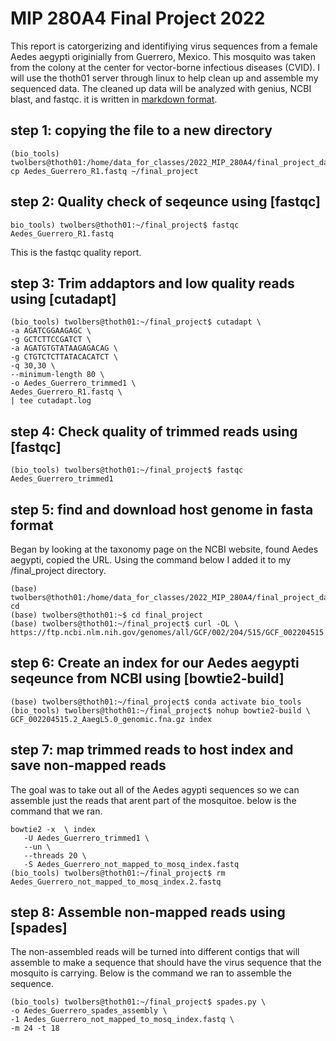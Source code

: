 # MIP 280A4 Final Project 2022
This report is catorgerizing and identifiying virus sequences from a female Aedes aegypti originially from Guerrero, Mexico. This mosquito was taken from the colony at the center for vector-borne infectious diseases (CVID). I will use the thoth01 server through linux to help clean up and assemble my sequenced data. The cleaned up data will be analyzed with genius, NCBI blast, and fastqc. 
it is written in [markdown format](https://www.markdownguide.org/basic-syntax/).
## step 1: copying the file to a new directory
```
(bio_tools) twolbers@thoth01:/home/data_for_classes/2022_MIP_280A4/final_project_datasets$ cp Aedes_Guerrero_R1.fastq ~/final_project
```
## step 2: Quality check of seqeunce using [fastqc]
```
bio_tools) twolbers@thoth01:~/final_project$ fastqc Aedes_Guerrero_R1.fastq
```
This is the fastqc quality report. 
## step 3: Trim addaptors and low quality reads using [cutadapt]
```
(bio_tools) twolbers@thoth01:~/final_project$ cutadapt \
-a AGATCGGAAGAGC \
-g GCTCTTCCGATCT \
-a AGATGTGTATAAGAGACAG \
-g CTGTCTCTTATACACATCT \
-q 30,30 \
--minimum-length 80 \
-o Aedes_Guerrero_trimmed1 \
Aedes_Guerrero_R1.fastq \
| tee cutadapt.log
  ```
## step 4: Check quality of trimmed reads using [fastqc]
```
(bio_tools) twolbers@thoth01:~/final_project$ fastqc Aedes_Guerrero_trimmed1
```
## step 5: find and download host genome in fasta format
Began by looking at the taxonomy page on the NCBI website, found Aedes aegypti, copied the URL. Using the command below I added it to my /final_project directory.
```
(base) twolbers@thoth01:/home/data_for_classes/2022_MIP_280A4/final_project_datasets$ cd
(base) twolbers@thoth01:~$ cd final_project 
(base) twolbers@thoth01:~/final_project$ curl -OL \ https://ftp.ncbi.nlm.nih.gov/genomes/all/GCF/002/204/515/GCF_002204515.2_AaegL5.0/GCF_002204515.2_AaegL5.0_genomic.fna.gz
```
## step 6: Create an index for our Aedes aegypti seqeunce from NCBI using [bowtie2-build]
```
(base) twolbers@thoth01:~/final_project$ conda activate bio_tools 
(bio_tools) twolbers@thoth01:~/final_project$ nohup bowtie2-build \
GCF_002204515.2_AaegL5.0_genomic.fna.gz index
```
## step 7: map trimmed reads to host index and save non-mapped reads
The goal was to take out all of the Aedes agypti sequences so we can assemble just the reads that arent part of the mosquitoe. below is the command that we ran.
```
bowtie2 -x  \ index
   -U Aedes_Guerrero_trimmed1 \
   --un \
   --threads 20 \
   -S Aedes_Guerrero_not_mapped_to_mosq_index.fastq 
(bio_tools) twolbers@thoth01:~/final_project$ rm Aedes_Guerrero_not_mapped_to_mosq_index.2.fastq
```
## step 8: Assemble non-mapped reads using [spades]
The non-assembled reads will be turned into different contigs that will assemble to make a sequence that should have the virus sequence that the mosquito is carrying. Below is the command we ran to assemble the sequence.
```
(bio_tools) twolbers@thoth01:~/final_project$ spades.py \
-o Aedes_Guerrero_spades_assembly \
-1 Aedes_Guerrero_not_mapped_to_mosq_index.fastq \
-m 24 -t 18 
```


